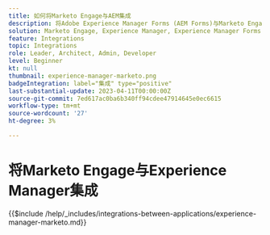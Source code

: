 ```yaml
---
title: 如何将Marketo Engage与AEM集成
description: 将Adobe Experience Manager Forms (AEM Forms)与Marketo Engage集成以简化商机拓展。
solution: Marketo Engage, Experience Manager, Experience Manager Forms
feature: Integrations
topic: Integrations
role: Leader, Architect, Admin, Developer
level: Beginner
kt: null
thumbnail: experience-manager-marketo.png
badgeIntegration: label="集成" type="positive"
last-substantial-update: 2023-04-11T00:00:00Z
source-git-commit: 7ed617ac0ba6b340ff94cdee47914645e0ec6615
workflow-type: tm+mt
source-wordcount: '27'
ht-degree: 3%

---
```



# 将Marketo Engage与Experience Manager集成

{{$include /help/_includes/integrations-between-applications/experience-manager-marketo.md}}
